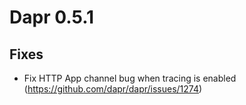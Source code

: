 # Dapr 0.5.1
 
## Fixes

* Fix HTTP App channel bug when tracing is enabled (https://github.com/dapr/dapr/issues/1274)